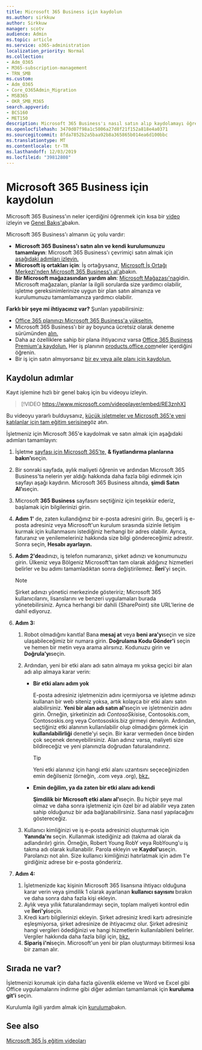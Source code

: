 ```yaml
---
title: Microsoft 365 Business için kaydolun
ms.author: sirkkuw
author: Sirkkuw
manager: scotv
audience: Admin
ms.topic: article
ms.service: o365-administration
localization_priority: Normal
ms.collection:
- Adm_O365
- M365-subscription-management
- TRN_SMB
ms.custom:
- Adm_O365
- Core_O365Admin_Migration
- MSB365
- OKR_SMB_M365
search.appverid:
- BCS160
- MET150
description: Microsoft 365 Business'ı nasıl satın alıp kaydolamayı öğrenin.
ms.openlocfilehash: 3470d07f98a1c5806a27d8f21f152a818e4a0371
ms.sourcegitcommit: 8fda7852b2a5baa92b8a365865b014ea6d100bbc
ms.translationtype: MT
ms.contentlocale: tr-TR
ms.lasthandoff: 12/03/2019
ms.locfileid: "39812808"
---
```

# <a name="sign-up-for-microsoft-365-business"></a>Microsoft 365 Business için kaydolun

Microsoft 365 Business'ın neler içerdiğini öğrenmek için kısa bir [video](https://go.microsoft.com/fwlink/?linkid=2109651) izleyin ve [Genel Bakış'a](microsoft-365-business-overview.md)bakın.

Microsoft 365 Business'ı almanın üç yolu vardır:
- **Microsoft 365 Business'ı satın alın ve kendi kurulumunuzu tamamlayın**: Microsoft 365 Business'ı çevrimiçi satın almak için [aşağıdaki adımları izleyin.](#sign-up-steps)
- **Microsoft iş ortakları için**: İş ortağıysanız, [Microsoft İş Ortağı Merkezi'nden Microsoft 365 Business'ı al'a](get-microsoft-365-business.md#get-microsoft-365-business-from-microsoft-partner-center)bakın.
- **Bir Microsoft mağazasından yardım alın**: [Microsoft Mağazası'na](https://go.microsoft.com/fwlink/?linkid=2109652)gidin. Microsoft mağazaları, planlar la ilgili sorularda size yardımcı olabilir, işletme gereksinimlerinize uygun bir plan satın almanıza ve kurulumunuzu tamamlamanıza yardımcı olabilir.

**Farklı bir şeye mi ihtiyacınız var?** Şunları yapabilirsiniz:
- [Office 365 planınızı Microsoft 365 Business'a yükseltin.](migrate-to-microsoft-365-business.md)
- Microsoft 365 Business'ı bir ay boyunca ücretsiz olarak deneme sürümünden [alın.](https://go.microsoft.com/fwlink/p/?linkid=2102309)
- Daha az özelliklere sahip bir plana ihtiyacınız varsa [Office 365 Business Premium'a kaydolun.](https://go.microsoft.com/fwlink/p/?LinkID=510935) Her iş planının [products.office.com](https://go.microsoft.com/fwlink/?linkid=2109397)neler içerdiğini öğrenin.
- Bir iş için satın almıyorsanız [bir ev veya aile planı için kaydolun.](https://go.microsoft.com/fwlink/?linkid=2109398) 

## <a name="sign-up-steps"></a>Kaydolun adımlar

Kayıt işlemine hızlı bir genel bakış için bu videoyu izleyin.

> [!VIDEO https://www.microsoft.com/videoplayer/embed/RE3znhX] 

Bu videoyu yararlı bulduysanız, [küçük işletmeler ve Microsoft 365'e yeni katılanlar için tam eğitim serisine](https://support.office.com/article/6ab4bbcd-79cf-4000-a0bd-d42ce4d12816)göz atın.

İşletmeniz için Microsoft 365'e kaydolmak ve satın almak için aşağıdaki adımları tamamlayın:

1. İşletme [sayfası için Microsoft 365'te,](https://go.microsoft.com/fwlink/?linkid=2109654) **& fiyatlandırma planlarına bakın'ı**seçin. 
2. Bir sonraki sayfada, aylık maliyeti öğrenin ve ardından Microsoft 365 Business'ta nelerin yer aldığı hakkında daha fazla bilgi edinmek için sayfayı aşağı kaydırın. Microsoft 365 Business altında, **şimdi Satın Al'ı**seçin.
3. Microsoft **365 Business** sayfasını seçtiğiniz için teşekkür ederiz, başlamak için bilgilerinizi girin.
4. **Adım 1'** de, zaten kullandığınız bir e-posta adresini girin. Bu, geçerli iş e-posta adresiniz veya Microsoft'un kurulum sırasında sizinle iletişim kurmak için kullanmasını istediğiniz herhangi bir adres olabilir. Ayrıca, faturanız ve yenilemeleriniz hakkında size bilgi göndereceğimiz adrestir. Sonra seçin, **Hesabı ayarlayın.**
5. **Adım 2'de**adınızı, iş telefon numaranızı, şirket adınızı ve konumunuzu girin. Ülkeniz veya Bölgeniz Microsoft'tan tam olarak aldığınız hizmetleri belirler ve bu adımı tamamladıktan sonra değiştirilemez. **İleri**'yi seçin.
    > [!NOTE]
    > Şirket adınızı yönetici merkezinde gösteririz; Microsoft 365 kullanıcılarını, lisanslarını ve benzeri uygulamaları burada yönetebilirsiniz. Ayrıca herhangi bir dahili (SharePoint) site URL'lerine de dahil ediyoruz.
6. **Adım 3:**

    1. Robot olmadığını kanıtla! Bana **mesaj at** veya **beni ara'yı**seçin ve size ulaşabileceğimiz bir numara girin. **Doğrulama Kodu Gönder'i** seçin ve hemen bir metin veya arama alırsınız. Kodunuzu girin ve **Doğrula'yı**seçin.
    2. Ardından, yeni bir etki alanı adı satın almaya mı yoksa geçici bir alan adı alıp almaya karar verin:

        - **Bir etki alanı adım yok** 
        
            E-posta adresiniz işletmenizin adını içermiyorsa ve işletme adınızı kullanan bir web siteniz yoksa, artık kolayca bir etki alanı satın alabilirsiniz. **Yeni bir alan adı satın al'ı**seçin ve işletmenizin adını girin. Örneğin, şirketinizin adı *ContosoSkis*ise, Contosokis.com, Contososkis.org veya Contososkis.biz girmeyi deneyin. Ardından, seçtiğiniz etki alanının kullanılabilir olup olmadığını görmek için **kullanılabilirliği** denetle'yi seçin. Bir karar vermeden önce birden çok seçenek deneyebilirsiniz. Alan adınız varsa, maliyeti size bildireceğiz ve yeni planınızla doğrudan faturalandırırız. 
       
            > [!TIP]
            > Yeni etki alanınız için hangi etki alanı uzantısını seçeceğinizden emin değilseniz (örneğin, .com veya .org), [bkz.](https://go.microsoft.com/fwlink/?linkid=2109700)
        
        - **Emin değilim, ya da zaten bir etki alanı adı kendi** 
        
             **Şimdilik bir Microsoft etki alanı al'ı**seçin. Bu hiçbir şeye mal olmaz ve daha sonra işletmeniz için özel bir ad alabilir veya zaten sahip olduğunuz bir ada bağlanabilirsiniz. Sana nasıl yapılacağını göstereceğiz.

    3. Kullanıcı kimliğinizi ve iş e-posta adresinizi oluşturmak için **Yanında'nı** seçin. Kullanmak istediğiniz adı (takma ad olarak da adlandırılır) girin. Örneğin, Robert Young RobY veya RobYoung'u iş takma adı olarak kullanabilir. Parola ekleyin ve **Kaydol'u**seçin. Parolanızı not alın. Size kullanıcı kimliğinizi hatırlatmak için adım 1'e girdiğiniz adrese bir e-posta göndeririz.
7. **Adım 4:** 

    1. İşletmenizde kaç kişinin Microsoft 365 lisansına ihtiyacı olduğuna karar verin veya şimdilik 1 olarak ayarlanan **kullanıcı sayısını** bırakın ve daha sonra daha fazla kişi ekleyin. 
    2. Aylık veya yıllık faturalandırmayı seçin, toplam maliyeti kontrol edin ve **İleri'yi**seçin. 
    3. Kredi kartı bilgilerinizi ekleyin. Şirket adresiniz kredi kartı adresinizle eşleşmiyorsa, şirket adresinize de ihtiyacımız olur. Şirket adresiniz hangi vergileri ödediğinizi ve hangi hizmetlerin kullanılabileni belirler. Vergiler hakkında daha fazla bilgi için, [bkz.](https://go.microsoft.com/fwlink/?linkid=2109701)
    4. **Sipariş i'ni**seçin. Microsoft'un yeni bir plan oluşturmayı bitirmesi kısa bir zaman alır.

## <a name="whats-next"></a>Sırada ne var?

İşletmenizi korumak için daha fazla güvenlik ekleme ve Word ve Excel gibi Office uygulamalarını indirme gibi diğer adımları tamamlamak için **kuruluma git'i** seçin.

Kurulumla ilgili yardım almak için [kuruluma](set-up.md)bakın.

## <a name="see-also"></a>See also

[Microsoft 365 İş eğitim videoları](https://support.office.com/article/6ab4bbcd-79cf-4000-a0bd-d42ce4d12816)
